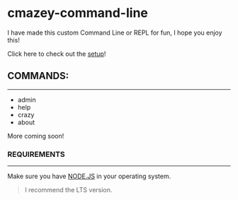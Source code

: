 # cmazey-command-line
I have made this custom Command Line or REPL for fun, I hope you enjoy this!

Click here to check out the [setup](https://github.com/cmazey/cmazey-command-line/tree/node/Cmd-REPL#---set-up---)!

## COMMANDS:
------------------
- admin
- help
- crazy
- about

More coming soon!

### REQUIREMENTS
------------------
Make sure you have [NODE.JS](https://nodejs.org/en/) in your operating system.
> I recommend the LTS version.


